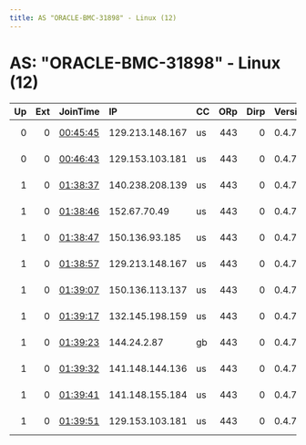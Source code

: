 ```yaml
---
title: AS "ORACLE-BMC-31898" - Linux (12)
---
```


# AS: "ORACLE-BMC-31898" - Linux (12)

|   Up |   Ext | JoinTime                                                                                              | IP              | CC   |   ORp |   Dirp | Version   | Contact                   | Nickname   |   eFamMembers |
|-----:|------:|:------------------------------------------------------------------------------------------------------|:----------------|:-----|------:|-------:|:----------|:--------------------------|:-----------|--------------:|
|    0 |     0 | [00:45:45](https://nusenu.github.io/OrNetStats/w/relay/82F07E5842B7F4FC83A794625BEEE2E4DD254AB1.html) | 129.213.148.167 | us   |   443 |      0 | 0.4.7.13  | @ator: 0x92Ff28FD7df6Bac4 | localhost  |             1 |
|    0 |     0 | [00:46:43](https://nusenu.github.io/OrNetStats/w/relay/2672BD54490A1070C85133A9F3362A388BB37C55.html) | 129.153.103.181 | us   |   443 |      0 | 0.4.7.13  | @ator: 0x92Ff28FD7df6Bac4 | localhost  |             1 |
|    1 |     0 | [01:38:37](https://nusenu.github.io/OrNetStats/w/relay/A88546EDA88099F32DD2DE40995E8DE16D06BE75.html) | 140.238.208.139 | us   |   443 |      0 | 0.4.7.13  | @ator: 0xA7B340402Bc98b40 | debian     |            10 |
|    1 |     0 | [01:38:46](https://nusenu.github.io/OrNetStats/w/relay/4194E9654E5892AB24AB3251BBFBF719BA59B5BE.html) | 152.67.70.49    | us   |   443 |      0 | 0.4.7.13  | @ator: 0xA7B340402Bc98b40 | debian     |            10 |
|    1 |     0 | [01:38:47](https://nusenu.github.io/OrNetStats/w/relay/BDD6CD063D5E2268F4BDEBB4B94797F85AD4E86A.html) | 150.136.93.185  | us   |   443 |      0 | 0.4.7.13  | @ator: 0xA7B340402Bc98b40 | debian     |            10 |
|    1 |     0 | [01:38:57](https://nusenu.github.io/OrNetStats/w/relay/235A3DDD6D9A3673A92051BD6EBEC45DAAF03BF1.html) | 129.213.148.167 | us   |   443 |      0 | 0.4.7.13  | @ator: 0xA7B340402Bc98b40 | debian     |            10 |
|    1 |     0 | [01:39:07](https://nusenu.github.io/OrNetStats/w/relay/7875E849B16245CBD381E2D36CA9A1B27CDAA8CC.html) | 150.136.113.137 | us   |   443 |      0 | 0.4.7.13  | @ator: 0xA7B340402Bc98b40 | debian     |            10 |
|    1 |     0 | [01:39:17](https://nusenu.github.io/OrNetStats/w/relay/E162BA991EFA0373EBC6D072F9208AF6BFC62E57.html) | 132.145.198.159 | us   |   443 |      0 | 0.4.7.13  | @ator: 0xA7B340402Bc98b40 | debian     |            10 |
|    1 |     0 | [01:39:23](https://nusenu.github.io/OrNetStats/w/relay/914D02CF4D9C52408A2884FB98842E031B696AC7.html) | 144.24.2.87     | gb   |   443 |      0 | 0.4.7.13  | @ator: 0xA7B340402Bc98b40 | debian     |            10 |
|    1 |     0 | [01:39:32](https://nusenu.github.io/OrNetStats/w/relay/0EE6644962F038E357A6E1684360B958ECC058CB.html) | 141.148.144.136 | us   |   443 |      0 | 0.4.7.13  | @ator: 0xA7B340402Bc98b40 | debian     |            10 |
|    1 |     0 | [01:39:41](https://nusenu.github.io/OrNetStats/w/relay/410AA486B57B5855C6C6FFF4C8E6BA3F489455BF.html) | 141.148.155.184 | us   |   443 |      0 | 0.4.7.13  | @ator: 0xA7B340402Bc98b40 | debian     |            10 |
|    1 |     0 | [01:39:51](https://nusenu.github.io/OrNetStats/w/relay/51D3077F8D91028DC0D3A3BB141A10B89313ED27.html) | 129.153.103.181 | us   |   443 |      0 | 0.4.7.13  | @ator: 0xA7B340402Bc98b40 | debian     |            10 |
